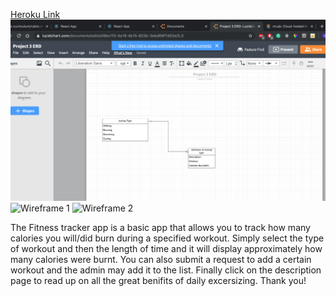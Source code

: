 [Heroku Link](https://project-3-sei.herokuapp.com/)
![ERD Diagram](/images/erd.png)
![Wireframe 1](./images/Wireframe_1)
![Wireframe 2](./images/Wireframe_2)



The Fitness tracker app is a basic app that allows you to track how many calories you will/did burn during a specified workout. Simply select the type of workout and then the length of time and it will display approximately how many calories were burnt. You can also submit a request to add a certain workout and the admin may add it to the list. Finally click on the description page to read up on all the great benifits of daily excersizing. Thank you!